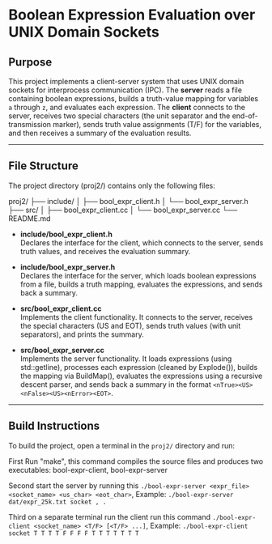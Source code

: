 # Boolean Expression Evaluation over UNIX Domain Sockets


## Purpose

This project implements a client-server system that uses UNIX domain sockets for interprocess communication (IPC). The **server** reads a file containing boolean expressions, builds a truth-value mapping for variables `a` through `z`, and evaluates each expression. The **client** connects to the server, receives two special characters (the unit separator and the end-of-transmission marker), sends truth value assignments (T/F) for the variables, and then receives a summary of the evaluation results.

---

## File Structure

The project directory (proj2/) contains only the following files:

proj2/
├── include/
│   ├── bool_expr_client.h
│   └── bool_expr_server.h
├── src/
│   ├── bool_expr_client.cc
│   └── bool_expr_server.cc
└── README.md


- **include/bool_expr_client.h**  
  Declares the interface for the client, which connects to the server, sends truth values, and receives the evaluation summary.

- **include/bool_expr_server.h**  
  Declares the interface for the server, which loads boolean expressions from a file, builds a truth mapping, evaluates the expressions, and sends back a summary.

- **src/bool_expr_client.cc**  
  Implements the client functionality. It connects to the server, receives the special characters (US and EOT), sends truth values (with unit separators), and prints the summary.

- **src/bool_expr_server.cc**  
  Implements the server functionality. It loads expressions (using std::getline), processes each expression (cleaned by Explode()), builds the mapping via BuildMap(), evaluates the expressions using a recursive descent parser, and sends back a summary in the format `<nTrue><US><nFalse><US><nError><EOT>`.

---

## Build Instructions

To build the project, open a terminal in the `proj2/` directory and run:

First Run "make", this command compiles the source files and produces two executables: bool-expr-client, bool-expr-server

Second start the server by running this `./bool-expr-server <expr_file> <socket_name> <us_char> <eot_char>`, Example: `./bool-expr-server dat/expr_25k.txt socket , .`

Third on a separate terminal run the client run this command `./bool-expr-client <socket_name> <T/F> [<T/F> ...]`, Example: `./bool-expr-client socket T T T T F F F F T T T T T T T`





